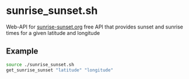 # sunrise_sunset.sh
Web-API for [sunrise-sunset.org](https://sunrise-sunset.org) free API that provides sunset and sunrise times for a given latitude and longitude

## Example
```bash
source ./sunrise_sunset.sh
get_sunrise_sunset "latitude" "longitude"
```
